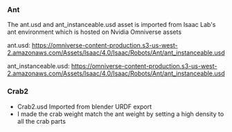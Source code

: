 ### Ant
The ant.usd and ant_instanceable.usd asset is imported from Isaac Lab's ant environment which is hosted on Nvidia Omniverse assets

ant.usd: https://omniverse-content-production.s3-us-west-2.amazonaws.com/Assets/Isaac/4.0/Isaac/Robots/Ant/ant_instanceable.usd

ant_instanceable.usd: https://omniverse-content-production.s3-us-west-2.amazonaws.com/Assets/Isaac/4.0/Isaac/Robots/Ant/ant_instanceable.usd

### Crab2

- Crab2.usd Imported from blender URDF export
- I made the crab weight match the ant weight by setting a high density to all the crab parts


